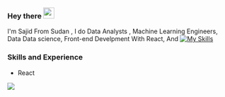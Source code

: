 ### Hey there <img src="https://media.giphy.com/media/hvRJCLFzcasrR4ia7z/giphy.gif" width="25px"/>
I'm Sajid From Sudan , I do Data Analysts , Machine Learning Engineers, Data Data science, Front-end Develpment With React, And
[![My Skills](https://skills.thijs.gg/icons?i=css,figma&theme=light)](https://skills.thijs.gg)

### Skills and Experience

* React

<img  src="https://github.com/SajidDmcq/SajidDmcq/blob/main/javascript.gif" />
  


